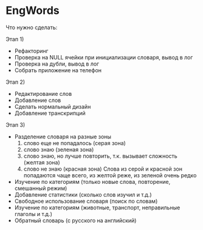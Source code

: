 # EngWords

Что нужно сделать:

Этап 1)
- Рефакторинг
- Проверка на NULL ячейки при инициализации словаря, вывод в лог
- Проверка на дубли, вывод в лог
- Собрать приложение на телефон

Этап 2)

- Редактирование слов
- Добавление слов
- Сделать нормальный дизайн
- Добавление транскрипций

Этап 3)
- Разделение словаря на разные зоны
    1. слово еще не попадалось (серая зона)
    2. слово знаю (зеленая зона)
    3. слово знаю, но лучше повторить, т.к. вызывает сложность (желтая зона)
    4. слово не знаю (красная зона)
Слова из серой и красной зон попадаются чаще всего, из желтой реже, из зеленой очень редко
- Изучение по категориям (только новые слова, повторение, смешанный режим)
- Добавление статистики (сколько слов изучил и т.д.)
- Свободное использование словаря (поиск по словам)
- Изучение по категориям (животные, транспорт, неправильные глаголы и т.д.)
- Обратный словарь (с русского на английский)